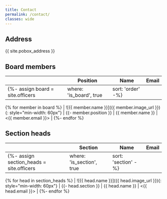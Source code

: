 ```yaml
---
title: Contact
permalink: /contact/
classes: wide
---
```


## Address

{{ site.pobox_address }}

## Board members

|   | Position | Name | Email |
| - | -------- | ---- | ----- |
{%- assign board = site.officers | where: 'is_board', true | sort: 'order' -%}
{% for member in board %}
  | ![{{ member.name }}]({{ member.image_url }}){: style="min-width: 60px"} |
    {{- member.position }} | {{ member.name }} | <{{ member.email }}> |
{%- endfor %}

## Section heads

|   | Section | Name | Email |
| - | ------- | ---- | ----- |
{%- assign section_heads = site.officers | where: 'is_section', true | sort: 'section' -%}
{% for head in section_heads %}
  | ![{{ head.name }}]({{ head.image_url }}){: style="min-width: 60px"} |
    {{- head.section }} | {{ head.name }} | <{{ head.email }}> |
{%- endfor %}
